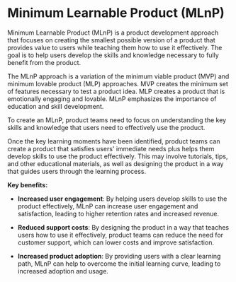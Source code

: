 # Minimum Learnable Product (MLnP)

Minimum Learnable Product (MLnP) is a product development approach that focuses on creating the smallest possible version of a product that provides value to users while teaching them how to use it effectively. The goal is to help users develop the skills and knowledge necessary to fully benefit from the product.

The MLnP approach is a variation of the minimum viable product (MVP) and minimum lovable product (MLP) approaches. MVP creates the minimum set of features necessary to test a product idea. MLP creates a product that is emotionally engaging and lovable. MLnP emphasizes the importance of education and skill development.

To create an MLnP, product teams need to focus on understanding the key skills and knowledge that users need to effectively use the product.

Once the key learning moments have been identified, product teams can create a product that satisfies users' immediate needs plus helps them develop skills to use the product effectively. This may involve tutorials, tips, and other educational materials, as well as designing the product in a way that guides users through the learning process.

**Key benefits:**

* **Increased user engagement**: By helping users develop skills to use the product effectively, MLnP can increase user engagement and satisfaction, leading to higher retention rates and increased revenue.

* **Reduced support costs**: By designing the product in a way that teaches users how to use it effectively, product teams can reduce the need for customer support, which can lower costs and improve satisfaction.

* **Increased product adoption**: By providing users with a clear learning path, MLnP can help to overcome the initial learning curve, leading to increased adoption and usage.
